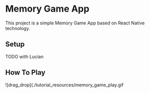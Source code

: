 # Memory Game App
This project is a simple Memory Game App based on React Native technology.
## Setup
TODO with Lucian
## How To Play
![drag_drop](./tutorial_resources/memory_game_play.gif
